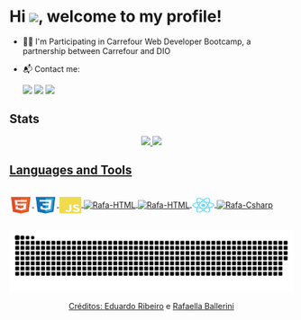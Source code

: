<h1 align="left">Hi <img src="https://raw.githubusercontent.com/kaueMarques/kaueMarques/master/hi.gif" width="30px">, welcome to my profile!</h1> 

- 👩‍💻 I'm Participating in Carrefour Web Developer Bootcamp, a partnership between Carrefour and DIO 
- 📬 Contact me:
  
  <div align="left">
  <div>
  <a href="https://www.instagram.com/matosrochelle" target="_blank"><img src="https://img.shields.io/badge/-Instagram-%23E4405F?style=for-the-badge&logo=instagram&logoColor=white" target="_blank"></a>
  <a href="https://linkedin.com/in/rochelle-matos-56238b62" target= "_blank"><img src="https://img.shields.io/badge/-LinkedIn-%230077B5?style=for-the-badge&logo=linkedin&logoColor=white" target="_blank"></a>
  <a href ="mailto:rchllmts@gmail.com" target="_blank"><img src="https://img.shields.io/badge/-Gmail-%23333?style=for-the-badge&logo=gmail&logoColor=white" target="_blank"></a>
  </div>

##
  <h2> Stats </h2>
  <div align="center">
  <a href="https://github.com/rochellema">
  <img height="180em" src="https://github-readme-stats.vercel.app/api?username=rochellema&show_icons=true&theme=cobalt&include_all_commits=true&count_private=true"/>
  <img height="180em" src="https://github-readme-stats.vercel.app/api/top-langs/?username=rochellema&layout=compact&langs_count=7&theme=cobalt"/>
</div>

<h2> Languages and Tools </h2>
<div style="display: inline_block"><br>
  <img align="center" alt="Rafa-HTML" height="30" width="40" src="https://raw.githubusercontent.com/devicons/devicon/master/icons/html5/html5-original.svg">
  <img align="center" alt="Rafa-CSS" height="30" width="40" src="https://raw.githubusercontent.com/devicons/devicon/master/icons/css3/css3-original.svg">
  <img align="center" alt="Rafa-Js" height="30" width="40" src="https://raw.githubusercontent.com/devicons/devicon/master/icons/javascript/javascript-plain.svg">
  <img align="center" alt="Rafa-HTML" height="40" width="50" src="https://cdn.jsdelivr.net/gh/devicons/devicon/icons/java/java-original.svg">
  <img align="center" alt="Rafa-HTML" height="30" width="50" src="https://user-images.githubusercontent.com/33158051/103466606-760a4000-4d14-11eb-9941-2f3d00371471.png">
  <img align="center" alt="Rafa-React" height="30" width="40" src="https://raw.githubusercontent.com/devicons/devicon/master/icons/react/react-original.svg">
  <img align="center" alt="Rafa-Csharp" height="30" width="40" src="https://cdn.jsdelivr.net/gh/devicons/devicon/icons/vscode/vscode-original.svg">
    
   ##
  
 <div align="center">
  
  ![Snake animation](https://github.com/rochellema/rochellema/blob/output/github-contribution-grid-snake.svg)
  
</div>
<div align="center">
 <p>Créditos: <a href="https://github.com/duribeiro">Eduardo Ribeiro</a> e <a href="https://github.com/rafaballerini">Rafaella Ballerini</a></p>
</div>
 

